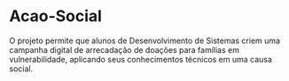 # Acao-Social
O projeto permite que alunos de Desenvolvimento de Sistemas criem uma campanha digital de arrecadação de doações para famílias em vulnerabilidade, aplicando seus conhecimentos técnicos em uma causa social.
